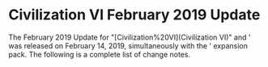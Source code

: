 # Civilization VI February 2019 Update

The February 2019 Update for "[Civilization%20VI](Civilization VI)" and ' was released on February 14, 2019, simultaneously with the ' expansion pack. The following is a complete list of change notes.